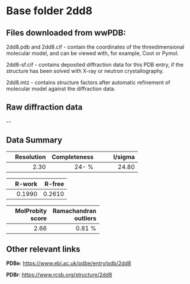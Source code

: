 # Base folder 2dd8

## Files downloaded from wwPDB:

2dd8.pdb and 2dd8.cif - contain the coordinates of the threedimensional molecular model, and can be viewed with, for example, Coot or Pymol.

2dd8-sf.cif - contains deposited diffraction data for this PDB entry, if the structure has been solved with X-ray or neutron crystallography.

2dd8.mtz - contains structure factors after automatic refinement of molecular model against the diffraction data.

## Raw diffraction data

--<br> 

## Data Summary
|   | Resolution | Completeness| I/sigma |
|---|-------------:|----------------:|--------------:|
|   |2.30|  24- %|<img width=50/>24.80|

|   | **R-work**| **R-free**   
|---|-------------:|----------------:|           
||0.1990|0.2610|

|   |**MolProbity<br>score**| **Ramachandran<br>outliers** 
|---|-------------:|----------------:|
||2.66|0.81 %|

## Other relevant links 
**PDBe**:  https://www.ebi.ac.uk/pdbe/entry/pdb/2dd8
 
**PDBr**: https://www.rcsb.org/structure/2dd8 

